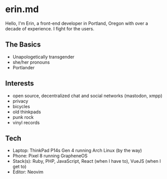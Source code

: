 # erin.md

Hello, I'm Erin, a front-end developer in Portland, Oregon with over a decade of experience. I fight for the users.

## The Basics

- Unapologetically transgender
- she/her pronouns
- Portlander

## Interests

- open source, decentralized chat and social networks (mastodon, xmpp)
- privacy
- bicycles
- old thinkpads
- punk rock
- vinyl records

## Tech

- Laptop: ThinkPad P14s Gen 4 running Arch Linux (by the way)
- Phone: Pixel 8 running GrapheneOS
- Stack(s): Ruby, PHP, JavaScript, React (when I have to), VueJS (when I get to)
- Editor: Neovim
<!---
kvuzet/kvuzet is a ✨ special ✨ repository because its `README.md` (this file) appears on your GitHub profile.
You can click the Preview link to take a look at your changes.
--->
